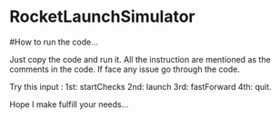 # RocketLaunchSimulator

#How to run the code...

Just copy the code and run it.
All the instruction are mentioned as the comments in the code. If face any issue go through the code.

Try this input :
  1st: startChecks
  2nd: launch
  3rd: fastForward 
  4th: quit.

Hope I make fulfill your needs...
